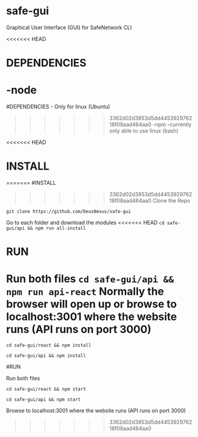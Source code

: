 # safe-gui

Graphical User Interface (GUI) for SafeNetwork CLI

<<<<<<< HEAD
# DEPENDENCIES
-node
=======
#DEPENDENCIES - Only for linux (Ubuntu)
>>>>>>> 3362d02d3853d5dd445392976218f08aad464aa0
-npm
-currently only able to use linux (bash)

<<<<<<< HEAD
# INSTALL
=======
#INSTALL

>>>>>>> 3362d02d3853d5dd445392976218f08aad464aa0
Clone the Repo

`git clone https://github.com/DeusNexus/safe-gui`

Go to each folder and download the modules
<<<<<<< HEAD
`cd safe-gui/api && npm run all-install`

# RUN
Run both files
`cd safe-gui/api && npm run api-react`
Normally the browser will open up or browse to localhost:3001 where the website runs (API runs on port 3000)
=======

`cd safe-gui/react && npm install`

`cd safe-gui/api && npm install`

#RUN

Run both files

`cd safe-gui/react && npm start`

`cd safe-gui/api && npm start` 

Browse to localhost:3001 where the website runs (API runs on port 3000)
>>>>>>> 3362d02d3853d5dd445392976218f08aad464aa0
